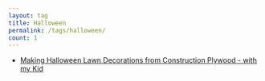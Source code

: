 ```yaml
---
layout: tag
title: Halloween
permalink: /tags/halloween/
count: 1
---
```


- [Making Halloween Lawn Decorations from Construction Plywood - with my Kid](https://blog.mcfisch.com/woodworking/Making-Halloween-Lawn-Decorations-from-Plywood/)

